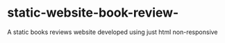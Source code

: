 # static-website-book-review-
A static books reviews website
developed using just html
non-responsive
